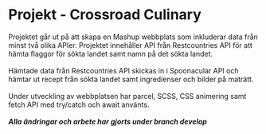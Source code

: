 # Projekt - Crossroad Culinary

Projektet går ut på att skapa en Mashup webbplats som inkluderar data från minst två olika APIer. Projektet innehåller API från Restcountries API för att hämta flaggor för sökta landet samt namn på det sökta landet. 
<br>
<br>
Hämtade data från Restcountries API skickas in i Spoonacular API och hämtar ut recept från sökta landet samt ingredienser och bilder på maträtt.
<br>
<br>
Under utveckling av webbplatsen har parcel, SCSS, CSS animering samt fetch API med try/catch och await använts.
<br>
<br>
***Alla ändringar och arbete har gjorts under branch develop***
